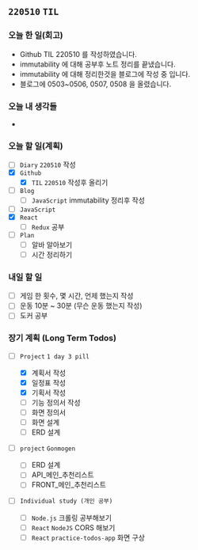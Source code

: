 ## `220510` `TIL`

### 오늘 한 일(회고)

- Github TIL 220510 를 작성하였습니다.
- immutability 에 대해 공부후 노트 정리를 끝냈습니다.
- immutability 에 대해 정리한것을 블로그에 작성 중 입니다.
- 블로그에 0503~0506, 0507, 0508 을 올렸습니다.

### 오늘 내 생각들

-

### 오늘 할 일(계획)

- [ ] `Diary` `220510` 작성
- [x] `Github`
  - [x] `TIL` `220510` 작성후 올리기
- [ ] `Blog`
  - [ ] `JavaScript` immutability 정리후 작성
- [ ] `JavaScript`
- [x] `React`
  - [ ] `Redux` 공부
- [ ] `Plan`
  - [ ] 알바 알아보기
  - [ ] 시간 정리하기

### 내일 할 일

- [ ] 게임 한 횟수, 몇 시간, 언제 했는지 작성
- [ ] 운동 10분 ~ 30분 (무슨 운동 했는지 작성)
- [ ] 도커 공부

### 장기 계획 (Long Term Todos)

- [ ] `Project` `1 day 3 pill`

  - [x] 계획서 작성
  - [x] 일정표 작성
  - [x] 기획서 작성
  - [ ] 기능 정의서 작성
  - [ ] 화면 정의서
  - [ ] 화면 설계
  - [ ] ERD 설계

- [ ] `project` `Gonmogen`

  - [ ] ERD 설계
  - [ ] API\_메인\_추천리스트
  - [ ] FRONT\_메인\_추천리스트

- [ ] `Individual study (개인 공부)`
  - [ ] `Node.js` 크롤링 공부해보기
  - [ ] `React` `NodeJS` CORS 해보기
  - [ ] `React` `practice-todos-app` 화면 구상

